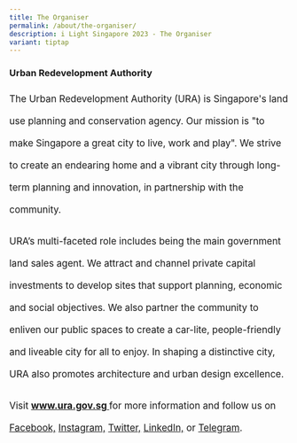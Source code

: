 ```yaml
---
title: The Organiser
permalink: /about/the-organiser/
description: i Light Singapore 2023 - The Organiser
variant: tiptap
---
```

### Urban Redevelopment Authority 

<p style="font-size:17px; line-height:40px">The Urban Redevelopment Authority (URA) is Singapore's land use planning and conservation agency. Our mission is "to make Singapore a great city to live, work and play". We strive to create an endearing home and a vibrant city through long-term planning and innovation, in partnership with the community.</p>

<p style="font-size:17px; line-height:40px">URA’s multi-faceted role includes being the main government land sales agent. We attract and channel private capital investments to develop sites that support planning, economic and social objectives. We also partner the community to enliven our public spaces to create a car-lite, people-friendly and liveable city for all to enjoy. In shaping a distinctive city, URA also promotes architecture and urban design excellence.</p>

<p style="font-size:17px; line-height:40px">Visit <b><a href="https://www.ura.gov.sg/"> www.ura.gov.sg </a></b> for more information and follow us on <a href="https://www.facebook.com/URASingapore">Facebook,</a> <a href="https://www.instagram.com/urasingapore/">Instagram,</a> <a href="https://twitter.com/urasg">Twitter,</a> <a href="https://www.linkedin.com/company/urasingapore/">LinkedIn,</a> or <a href="https://t.me/urasingapore">Telegram</a>.</p>